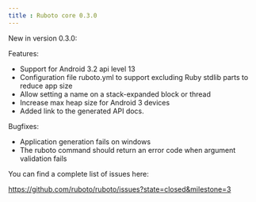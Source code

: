 ```yaml
---
title : Ruboto core 0.3.0
---
```

New in version 0.3.0:

Features:

* Support for Android 3.2 api level 13
* Configuration file ruboto.yml to support excluding Ruby stdlib parts to reduce app size
* Allow setting a name on a stack-expanded block or thread
* Increase max heap size for Android 3 devices
* Added link to the generated API docs.

Bugfixes:

* Application generation fails on windows
* The ruboto command should return an error code when argument validation fails

You can find a complete list of issues here:

https://github.com/ruboto/ruboto/issues?state=closed&milestone=3
